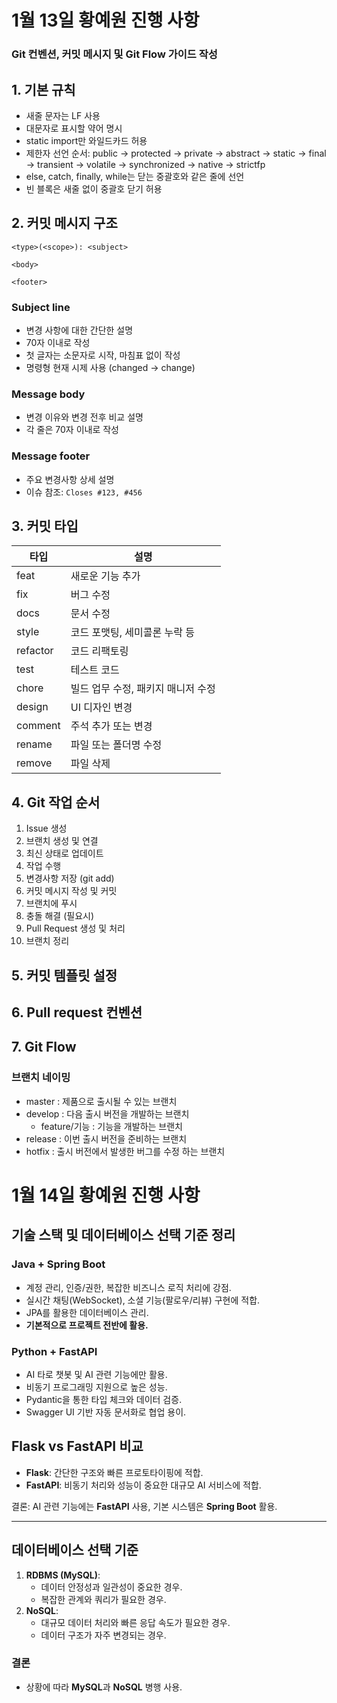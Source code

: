 # 1월 13일 황예원 진행 사항

### Git 컨벤션, 커밋 메시지 및 Git Flow 가이드 작성

## 1. 기본 규칙

- 새줄 문자는 LF 사용
- 대문자로 표시할 약어 명시
- static import만 와일드카드 허용
- 제한자 선언 순서: public → protected → private → abstract → static → final → transient → volatile → synchronized → native → strictfp
- else, catch, finally, while는 닫는 중괄호와 같은 줄에 선언
- 빈 블록은 새줄 없이 중괄호 닫기 허용

## 2. 커밋 메시지 구조

```
<type>(<scope>): <subject>

<body>

<footer>
```

### Subject line

- 변경 사항에 대한 간단한 설명
- 70자 이내로 작성
- 첫 글자는 소문자로 시작, 마침표 없이 작성
- 명령형 현재 시제 사용 (changed → change)

### Message body

- 변경 이유와 변경 전후 비교 설명
- 각 줄은 70자 이내로 작성

### Message footer

- 주요 변경사항 상세 설명
- 이슈 참조: `Closes #123, #456`

## 3. 커밋 타입

| 타입     | 설명                               |
| -------- | ---------------------------------- |
| feat     | 새로운 기능 추가                   |
| fix      | 버그 수정                          |
| docs     | 문서 수정                          |
| style    | 코드 포맷팅, 세미콜론 누락 등      |
| refactor | 코드 리팩토링                      |
| test     | 테스트 코드                        |
| chore    | 빌드 업무 수정, 패키지 매니저 수정 |
| design   | UI 디자인 변경                     |
| comment  | 주석 추가 또는 변경                |
| rename   | 파일 또는 폴더명 수정              |
| remove   | 파일 삭제                          |

## 4. Git 작업 순서

1. Issue 생성
2. 브랜치 생성 및 연결
3. 최신 상태로 업데이트
4. 작업 수행
5. 변경사항 저장 (git add)
6. 커밋 메시지 작성 및 커밋
7. 브랜치에 푸시
8. 충돌 해결 (필요시)
9. Pull Request 생성 및 처리
10. 브랜치 정리

## 5. 커밋 템플릿 설정

## 6. Pull request 컨벤션

## 7. Git Flow

### 브랜치 네이밍

- master : 제품으로 출시될 수 있는 브랜치
- develop : 다음 출시 버전을 개발하는 브랜치
  - feature/기능 : 기능을 개발하는 브랜치
- release : 이번 출시 버전을 준비하는 브랜치
- hotfix : 출시 버전에서 발생한 버그를 수정 하는 브랜치

# 1월 14일 황예원 진행 사항

## 기술 스택 및 데이터베이스 선택 기준 정리

### Java + Spring Boot

- 계정 관리, 인증/권한, 복잡한 비즈니스 로직 처리에 강점.
- 실시간 채팅(WebSocket), 소셜 기능(팔로우/리뷰) 구현에 적합.
- JPA를 활용한 데이터베이스 관리.
- **기본적으로 프로젝트 전반에 활용.**

### Python + FastAPI

- AI 타로 챗봇 및 AI 관련 기능에만 활용.
- 비동기 프로그래밍 지원으로 높은 성능.
- Pydantic을 통한 타입 체크와 데이터 검증.
- Swagger UI 기반 자동 문서화로 협업 용이.

## Flask vs FastAPI 비교

- **Flask**: 간단한 구조와 빠른 프로토타이핑에 적합.
- **FastAPI**: 비동기 처리와 성능이 중요한 대규모 AI 서비스에 적합.

결론: AI 관련 기능에는 **FastAPI** 사용, 기본 시스템은 **Spring Boot** 활용.

---

## 데이터베이스 선택 기준

1. **RDBMS (MySQL)**:
   - 데이터 안정성과 일관성이 중요한 경우.
   - 복잡한 관계와 쿼리가 필요한 경우.
2. **NoSQL**:
   - 대규모 데이터 처리와 빠른 응답 속도가 필요한 경우.
   - 데이터 구조가 자주 변경되는 경우.

### 결론

- 상황에 따라 **MySQL**과 **NoSQL** 병행 사용.

